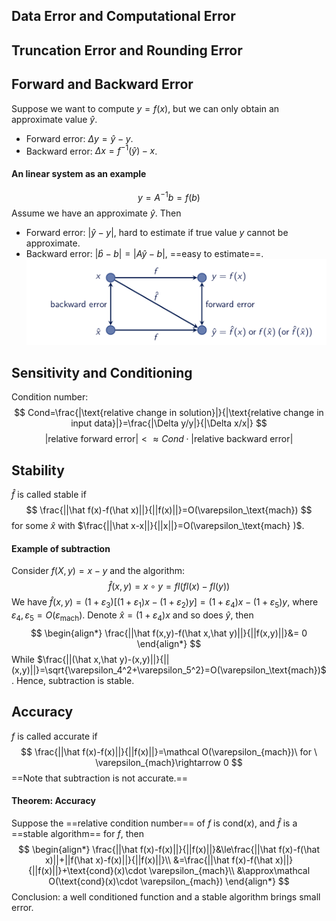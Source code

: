 ## Data Error and Computational Error 
## Truncation Error and Rounding Error
## Forward and Backward Error
Suppose we want to compute $y=f(x)$, but we can only obtain an approximate value $\hat y$.
- Forward error: $\Delta y = \hat y-y$.
- Backward error: $\Delta x = f^{-1}(\hat y)-x$.
#### An linear system as an example

$$
y=A^{-1}b=f(b)
$$
Assume we have an approximate $\hat y$. Then
- Forward error: $|\hat y-y|$, hard to estimate if true value $y$ cannot be approximate.
- Backward error: $|\hat b-b|=|A\hat y-b|$, ==easy to estimate==. 
![Pasted image 20230914162441](./Pasted%20image%2020230914162441.jpg#)
## Sensitivity and Conditioning 
Condition number:
$$
Cond=\frac{|\text{relative change in solution}|}{|\text{relative change in input data}|}=\frac{|\Delta y/y|}{|\Delta x/x|}
$$
$$
|\text{relative forward error}|<\approx Cond\cdot|\text{relative backward error}|
$$
## Stability
$\hat f$ is called stable if 
$$
\frac{||\hat f(x)-f(\hat x)||}{||f(x)||}=O(\varepsilon_\text{mach})
$$
for some $\hat x$ with $\frac{||\hat x-x||}{||x||}=O(\varepsilon_\text{mach} )$.
#### Example of subtraction 
Consider $f(X,y)=x-y$ and the algorithm:
$$
\hat f(x,y)=x\circ y=fl(fl(x)-fl(y))
$$
We have $\hat f(x,y)=(1+\varepsilon_3)[(1+\varepsilon_1)x-(1+\varepsilon_{2})y]=(1+\varepsilon_4)x-(1+\varepsilon_5)y$, where $\varepsilon_{4}, \varepsilon_{5}=O(\varepsilon_\text{mach})$.
Denote $\hat x=(1+\varepsilon_{4})x$ and so does $\hat y$, then
$$
\begin{align*}
\frac{||\hat f(x,y)-f(\hat x,\hat y)||}{||f(x,y)||}&= 0
\end{align*}
$$
While $\frac{||(\hat x,\hat y)-(x,y)||}{||(x,y)||}=\sqrt{\varepsilon_4^2+\varepsilon_5^2}=O(\varepsilon_\text{mach})$. Hence, subtraction is stable. 
## Accuracy
$f$ is called accurate if
$$
\frac{||\hat f(x)-f(x)||}{||f(x)||}=\mathcal O(\varepsilon_{mach})\ for \ \varepsilon_{mach}\rightarrow 0
$$
==Note that subtraction is not accurate.==
#### Theorem: Accuracy 
Suppose the ==relative condition number== of $f$ is $\text{cond}(x)$, and $\hat f$ is a ==stable algorithm== for $f$, then
$$
\begin{align*}
\frac{||\hat f(x)-f(x)||}{||f(x)||}&\le\frac{||\hat f(x)-f(\hat x)||+||f(\hat x)-f(x)||}{||f(x)||}\\
&=\frac{||\hat f(x)-f(\hat x)||}{||f(x)||}+\text{cond}(x)\cdot \varepsilon_{mach}\\
&\approx\mathcal O(\text{cond}(x)\cdot \varepsilon_{mach})
\end{align*}
$$
Conclusion: a well conditioned function and a stable algorithm brings small error.